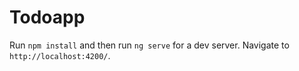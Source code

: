 # Todoapp

Run `npm install` and then run `ng serve` for a dev server. Navigate to `http://localhost:4200/`. 
